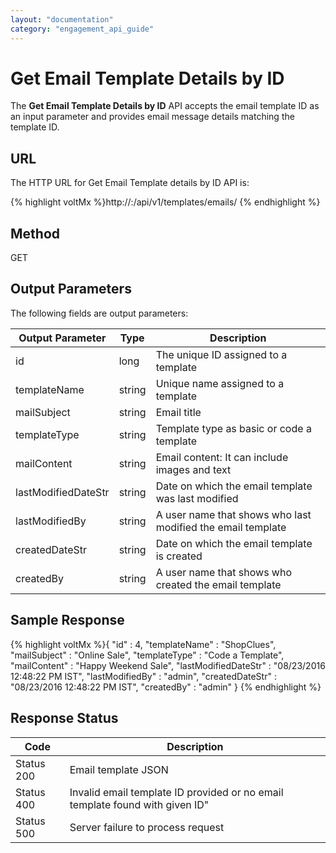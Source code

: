 ```yaml
---
layout: "documentation"
category: "engagement_api_guide"
---
```


# Get Email Template Details by ID

The **Get Email Template Details by ID** API accepts the email template ID as an input parameter and provides email message details matching the template ID.

## URL

The HTTP URL for Get Email Template details by ID API is:

{% highlight voltMx %}http://<host>:<port>/api/v1/templates/emails/<id>
{% endhighlight %}

## Method

GET

## Output Parameters

The following fields are output parameters:

| Output Parameter    | Type   | Description                                                 |
| ------------------- | ------ | ----------------------------------------------------------- |
| id                  | long   | The unique ID assigned to a template                        |
| templateName        | string | Unique name assigned to a template                          |
| mailSubject         | string | Email title                                                 |
| templateType        | string | Template type as basic or code a template                   |
| mailContent         | string | Email content: It can include images and text               |
| lastModifiedDateStr | string | Date on which the email template was last modified          |
| lastModifiedBy      | string | A user name that shows who last modified the email template |
| createdDateStr      | string | Date on which the email template is created                 |
| createdBy           | string | A user name that shows who created the email template       |

## Sample Response

{% highlight voltMx %}{
"id" : 4,
"templateName" : "ShopClues",
"mailSubject" : "Online Sale",
"templateType" : "Code a Template",
"mailContent" : "Happy Weekend Sale",
"lastModifiedDateStr" : "08/23/2016 12:48:22 PM IST",
"lastModifiedBy" : "admin",
"createdDateStr" : "08/23/2016 12:48:22 PM IST",
"createdBy" : "admin"
}
{% endhighlight %}

## Response Status

| Code       | Description                                                                  |
| ---------- | ---------------------------------------------------------------------------- |
| Status 200 | Email template JSON                                                          |
| Status 400 | Invalid email template ID provided or no email template found with given ID" |
| Status 500 | Server failure to process request                                            |
